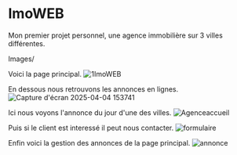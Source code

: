 # ImoWEB
Mon premier projet personnel, une agence immobilière sur 3 villes différentes.

Images/

Voici la page principal.
![1ImoWEB](https://github.com/user-attachments/assets/f15e4af1-adb2-4268-9f45-efed7adeab31)

En dessous nous retrouvons les annonces en lignes.
![Capture d'écran 2025-04-04 153741](https://github.com/user-attachments/assets/6d5e6920-fc46-487d-9204-2ffbd5a698b7)

Ici nous voyons l'annonce du jour d'une des villes.
![Agenceaccueil](https://github.com/user-attachments/assets/45e75040-78cb-4045-85ee-9b1726cd70f4)

Puis si le client est interessé il peut nous contacter.
![formulaire](https://github.com/user-attachments/assets/f0837b48-a63f-465b-9ed8-a29acdb05144)

Enfin voici la gestion des annonces de la page principal.
![annonce](https://github.com/user-attachments/assets/ac7df707-2576-4ca6-8d18-4da66aa3708b)
